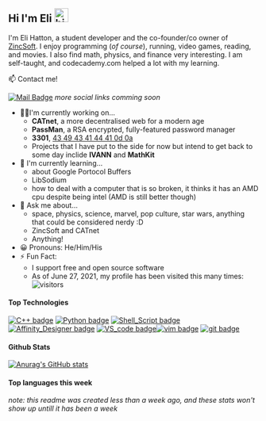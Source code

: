 ## Hi I'm Eli <img src="https://user-images.githubusercontent.com/1303154/88677602-1635ba80-d120-11ea-84d8-d263ba5fc3c0.gif" width="28px" alt="hi">

I'm Eli Hatton, a student developer and the co-founder/co owner of [ZincSoft](zincsoft.dev). I enjoy programming (*of course*), running, video games, reading, and movies. I also find math, physics, and finance very interesting. I am self-taught, and codecademy.com helped a lot with my learning. 

:mailbox: Contact me!

[![Mail Badge](https://img.shields.io/badge/-elihatton@zincsoft.dev-c0392b?style=flat&labelColor=c0392b&logo=gmail&logoColor=white)](mailto:elihatton@zincsoft.dev)
*more social links comming soon*

- 👨‍💻I'm currently working on...
    - **CATnet**, a more decentralised web for a modern age
    - **PassMan**, a RSA encrypted, fully-featured password manager
    - **3301**, [43 49 43 41 44 41 0d 0a](https://www.youtube.com/watch?v=dQw4w9WgXcQ)
    - Projects that I have put to the side for now but intend to get back to some day inclide **IVANN** and **MathKit**
- 🌱 I'm currently learning...
    - about Google Portocol Buffers
    - LibSodium
    - how to deal with a computer that is so broken, it thinks it has an AMD cpu despite being intel (AMD is still better though)
- 💬 Ask me about...
    - space, physics, science, marvel, pop culture, star wars, anything that could be considered nerdy :D
    - ZincSoft and CATnet
    - Anything!
- 😀 Pronouns: He/Him/His
- ⚡ Fun Fact:
    - I support free and open source software
    - As of June 27, 2021, my profile has been visited this many times: ![visitors](https://visitor-badge.glitch.me/badge?page_id=mrquasar173.mrquasar173)


#### Top Technologies

[![C++ badge](https://img.shields.io/badge/c++-%2300599C.svg?style=for-the-badge&labelColor=black&logo=c%2B%2B&logoColor=white)](https://en.wikipedia.org/wiki/C%2B%2B) [![Python badge](https://img.shields.io/badge/python-2314354C.svg?style=for-the-badge&labelColor=black&logo=python&logoColor=white)](https://www.python.org/) [![Shell_Script badge](https://img.shields.io/badge/shell_script-%23DC322F?style=for-the-badge&labelColor=black&logo=gnu-bash&logoColor=white)](https://fishshell.com/)[![Affinity_Designer badge](https://img.shields.io/badge/affinity_desginer-%231B72BE.svg?style=for-the-badge&labelColor=black&logo=affinity-designer&logoColor=white)](https://affinity.serif.com/en-us/designer/) [![VS_code badge](https://img.shields.io/badge/Visual_Studio_Code-0078d7.svg?style=for-the-badge&labelColor=black&logo=visual-studio-code&logoColor=white)](https://code.visualstudio.com/)[![vim badge](https://img.shields.io/badge/VIM-%2311AB00.svg?style=for-the-badge&labelColor=black&logo=vim&logoColor=white)](https://en.wikipedia.org/wiki/Vim_(text_editor)) [![git badge](https://img.shields.io/badge/git/github-%23F05033.svg?style=for-the-badge&labelColor=black&logo=git&logoColor=white)](https://github.com/)

#### Github Stats
[![Anurag's GitHub stats](https://github-readme-stats.vercel.app/api?username=mrquasar173&theme=tokyonight)](https://github.com/anuraghazra/github-readme-stats)

#### Top languages this week
<!--START_SECTION:waka-->
<!--END_SECTION:waka-->

*note: this readme was created less than a week ago, and these stats won't show up untill it has been a week*

